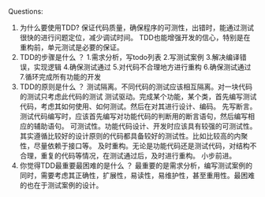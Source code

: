 Questions:
1. 为什么要使用TDD?
   保证代码质量，确保程序的可测性，出错时，能通过测试很快的进行问题定位，减少调试时间。
   TDD也能增强开发的信心，特别是在重构前，单元测试是必要的保证。
2. TDD的步骤是什么 ？
   1.需求分析，写todo列表
   2.写测试案例
   3.解决编译错误，实现逻辑
   4.确保测试通过
   5.对代码不合理地方进行重构
   6.确保测试通过
   7.循环完成所有功能的开发
3. TDD的原则是什么 ？
   测试隔离。不同代码的测试应该相互隔离。对一块代码的测试只考虑此代码的测试
   测试驱动。完成某个功能，某个类，首先编写测试代码，考虑其如何使用、如何测试。然后在对其进行设计、编码。
   先写断言。测试代码编写时，应该首先编写对功能代码的判断用的断言语句，然后编写相应的辅助语句。
   可测试性。功能代码设计、开发时应该具有较强的可测试性。其实遵循比较好的设计原则的代码都具备较好的测试性。比如比较高的内聚性，尽量依赖于接口等。
   及时重构。无论是功能代码还是测试代码，对结构不合理，重复的代码等情况，在测试通过后，及时进行重构。
   小步前进。
4. 你觉得TDD最重要最困难的是什么 ？
   最重要的是需求分析，编写测试案例的同时，需要考虑其正确性，扩展性，易读性，易维护性，甚至重用性。最困难的也在于测试案例的设计。
